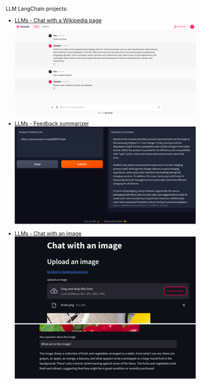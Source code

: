 LLM LangChain projects:
- [LLMs - Chat with a Wikipedia page](/projects/LLM_Chat_with_Wikipedia_page.ipynb)
![LLMs - Chat with a Wikipedia page](./LLM_Chat_with_Wikipedia_page.png)


- [LLMs - Feedback summarizer](/projects/LLM_Feedback_summarizer.ipynb)
![LLMs - Feedback summarizer](./LLM_Feedback_summarizer.png)


- [LLMs - Chat with an image](/projects/LLM_Image_chat.py)
![LLMs - Chat with an image](./LLM_Image_chat.png)
![LLMs - Chat with an image](./LLM_Image_chat2.png)


<!-- - [LLMs - Prompt shortener](/projects/LLM_Prompt_shortener.ipynb) -->



